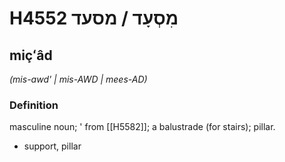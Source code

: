 # H4552 מִסְעָד / מסעד

## miçʻâd

_(mis-awd' | mis-AWD | mees-AD)_

### Definition

masculine noun; ' from [[H5582]]; a balustrade (for stairs); pillar.

- support, pillar
